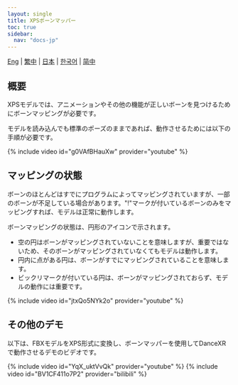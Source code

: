 ```yaml
---
layout: single
title: XPSボーンマッパー
toc: true
sidebar:
  nav: "docs-jp"
---
```

[Eng](/dancexr/features/bone_mapper) | [繁中](/tw/dancexr/features/bone_mapper) | [日本](/jp/dancexr/features/bone_mapper) | [한국어](/kr/dancexr/features/bone_mapper) | [简中](/zh/dancexr/features/bone_mapper)


## 概要
XPSモデルでは、アニメーションやその他の機能が正しいボーンを見つけるためにボーンマッピングが必要です。

モデルを読み込んでも標準のポーズのままであれば、動作させるためには以下の手順が必要です。

{% include video id="g0VAfBHauXw" provider="youtube" %}

## マッピングの状態
ボーンのほとんどはすでにプログラムによってマッピングされていますが、一部のボーンが不足している場合があります。"!"マークが付いているボーンのみをマッピングすれば、モデルは正常に動作します。

ボーンマッピングの状態は、円形のアイコンで示されます。
* 空の円はボーンがマッピングされていないことを意味しますが、重要ではないため、そのボーンがマッピングされていなくてもモデルは動作します。
* 円内に点がある円は、ボーンがすでにマッピングされていることを意味します。
* ビックリマークが付いている円は、ボーンがマッピングされておらず、モデルの動作には重要です。

{% include video id="jtxQo5NYk2o" provider="youtube" %}

## その他のデモ
以下は、FBXモデルをXPS形式に変換し、ボーンマッパーを使用してDanceXRで動作させるデモのビデオです。

{% include video id="YqX_uktVvQk" provider="youtube" %}
{% include video id="BV1CF411o7P2" provider="bilibili" %}